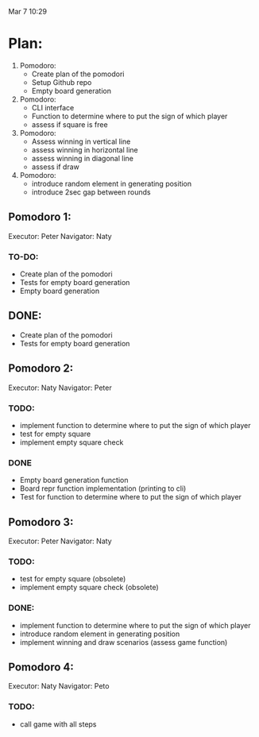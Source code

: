 Mar 7 10:29
# Plan:
1. Pomodoro:
   - Create plan of the pomodori
   - Setup Github repo
   - Empty board generation 
2. Pomodoro:
   - CLI interface
   - Function to determine where to put the sign of which player
   - assess if square is free
3. Pomodoro:
    - Assess winning in vertical line
    - assess winning in horizontal line
    - assess winning in diagonal line
    - assess if draw
4. Pomodoro:
    - introduce random element in generating position
    - introduce 2sec gap between rounds
    


## Pomodoro 1:
Executor: Peter
Navigator: Naty


### TO-DO:
- Create plan of the pomodori
- Tests for empty board generation
- Empty board generation

## DONE:
- Create plan of the pomodori
- Tests for empty board generation

## Pomodoro 2:
Executor: Naty
Navigator: Peter

### TODO:
- implement function to determine where to put the sign of which player
- test for empty square
- implement empty square check

### DONE
- Empty board generation function
- Board repr function implementation (printing to cli)
- Test for function to determine where to put the sign of which player

## Pomodoro 3:
Executor: Peter
Navigator: Naty

### TODO:
- test for empty square (obsolete)
- implement empty square check (obsolete)

### DONE:
- implement function to determine where to put the sign of which player
- introduce random element in generating position
- implement winning and draw scenarios (assess game function)

## Pomodoro 4:
Executor: Naty
Navigator: Peto

### TODO:
- call game with all steps